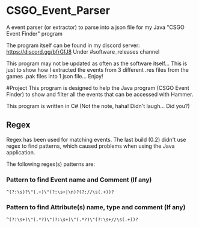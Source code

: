 # CSGO_Event_Parser
A event parser (or extractor) to parse into a json file for my Java "CSGO Event Finder" program

The program itself can be found in my discord server:
https://discord.gg/bfrGfJ8
Under #software_releases channel

This program may not be updated as often as the software itself... This is just to show how I extracted the events from 3 different .res files from the games .pak files into 1 json file... Enjoy!

#Project
This program is designed to help the Java program (CSGO Event Finder) to show and filter all the events that can be accessed with Hammer.

This program is written in C# (Not the note, haha! Didn't laugh... Did you?)

## Regex
Regex has been used for matching events.
The last build (0.2) didn't use regex to find patterns, which caused problems when using the Java application.

The following regex(s) patterns are:
### Pattern to find Event name and Comment (If any)
```
^(?:\s)?\"(.+)\"(?:\s+|\n)?(?://\s(.+))?
```
### Pattern to find Attribute(s) name, type and comment (If any)
```
^(?:\s+)\"(.*?)\"(?:\s+)\"(.*?)\"(?:\s+//\s(.+))?
```
